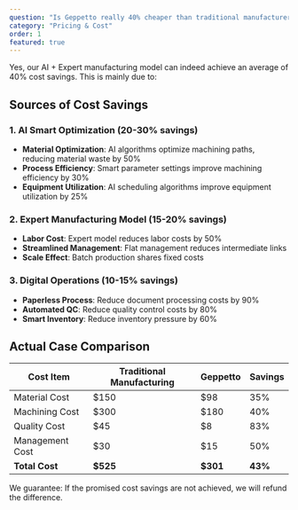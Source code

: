 ```yaml
---
question: "Is Geppetto really 40% cheaper than traditional manufacturers?"
category: "Pricing & Cost"
order: 1
featured: true
---
```


Yes, our AI + Expert manufacturing model can indeed achieve an average of 40% cost savings. This is mainly due to:

## Sources of Cost Savings

### 1. AI Smart Optimization (20-30% savings)
- **Material Optimization**: AI algorithms optimize machining paths, reducing material waste by 50%
- **Process Efficiency**: Smart parameter settings improve machining efficiency by 30%
- **Equipment Utilization**: AI scheduling algorithms improve equipment utilization by 25%

### 2. Expert Manufacturing Model (15-20% savings)
- **Labor Cost**: Expert model reduces labor costs by 50%
- **Streamlined Management**: Flat management reduces intermediate links
- **Scale Effect**: Batch production shares fixed costs

### 3. Digital Operations (10-15% savings)
- **Paperless Process**: Reduce document processing costs by 90%
- **Automated QC**: Reduce quality control costs by 80%
- **Smart Inventory**: Reduce inventory pressure by 60%

## Actual Case Comparison

| Cost Item | Traditional Manufacturing | Geppetto | Savings |
|-----------|---------------------------|----------|---------|
| Material Cost | $150 | $98 | 35% |
| Machining Cost | $300 | $180 | 40% |
| Quality Cost | $45 | $8 | 83% |
| Management Cost | $30 | $15 | 50% |
| **Total Cost** | **$525** | **$301** | **43%** |

We guarantee: If the promised cost savings are not achieved, we will refund the difference.